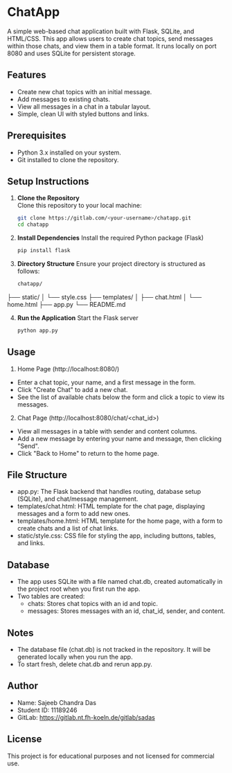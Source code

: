 # ChatApp

A simple web-based chat application built with Flask, SQLite, and HTML/CSS. This app allows users to create chat topics, send messages within those chats, and view them in a table format. It runs locally on port 8080 and uses SQLite for persistent storage.

## Features
- Create new chat topics with an initial message.
- Add messages to existing chats.
- View all messages in a chat in a tabular layout.
- Simple, clean UI with styled buttons and links.

## Prerequisites
- Python 3.x installed on your system.
- Git installed to clone the repository.

## Setup Instructions
1. **Clone the Repository**  
   Clone this repository to your local machine:
   ```bash
   git clone https://gitlab.com/<your-username>/chatapp.git
   cd chatapp

2. **Install Dependencies**
   Install the required Python package (Flask)
   ```bash
   pip install flask

3. **Directory Structure**
   Ensure your project directory is structured as follows:
    ```bash
   chatapp/
├── static/
│   └── style.css
├── templates/
│   ├── chat.html
│   └── home.html
├── app.py
└── README.md

4. **Run the Application**
   Start the Flask server
   ```bash
   python app.py

## Usage
1. Home Page (http://localhost:8080/)
- Enter a chat topic, your name, and a first message in the form.
- Click "Create Chat" to add a new chat.
- See the list of available chats below the form and click a topic to view its messages.

2. Chat Page (http://localhost:8080/chat/<chat_id>)
- View all messages in a table with sender and content columns.
- Add a new message by entering your name and message, then clicking "Send".
- Click "Back to Home" to return to the home page.

## File Structure
- app.py: The Flask backend that handles routing, database setup (SQLite), and chat/message management.
- templates/chat.html: HTML template for the chat page, displaying messages and a form to add new ones.
- templates/home.html: HTML template for the home page, with a form to create chats and a list of chat links.
- static/style.css: CSS file for styling the app, including buttons, tables, and links.

## Database
- The app uses SQLite with a file named chat.db, created automatically in the project root when you first run the app.
- Two tables are created:
  - chats: Stores chat topics with an id and topic.
  - messages: Stores messages with an id, chat_id, sender, and content.

## Notes
- The database file (chat.db) is not tracked in the repository. It will be generated locally when you run the app.
- To start fresh, delete chat.db and rerun app.py.

## Author
- Name: Sajeeb Chandra Das
- Student ID: 11189246
- GitLab: https://gitlab.nt.fh-koeln.de/gitlab/sadas

## License
This project is for educational purposes and not licensed for commercial use.

   

